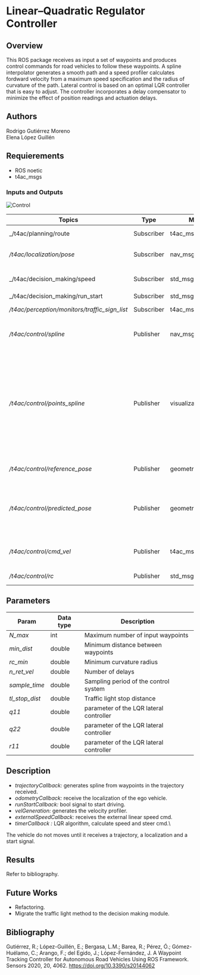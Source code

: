 # Linear–Quadratic Regulator Controller

## Overview

This ROS package receives as input a set of waypoints and produces control commands for road vehicles to follow these waypoints. 
A spline interpolator generates a smooth path and a speed profiler calculates fordward velocity from a maximum speed specification and the radius of curvature of the path. Lateral control is based on an optimal LQR controller that is easy to adjust. The controller incorporates a delay compensator to minimize the effect of position readings and actuation delays.

## Authors

Rodrigo Gutiérrez Moreno\
Elena López Guillén

## Requierements

  * ROS noetic
  * t4ac_msgs

### Inputs and Outputs

![Control](https://user-images.githubusercontent.com/60657571/165482801-efec07d5-4ee1-4277-a613-9d3ca38c8cff.png)

| Topics | Type | Message Format | Description |
| ------------- | ------------- | ----------------- | --------------|
| _/t4ac/planning/route  | Subscriber | t4ac_msgs/Path | Trajectory waypoints
| _/t4ac/localization/pose_  | Subscriber | nav_msgs/Odometry | Absolute position of the vehicle
| _/t4ac/decision_making/speed  | Subscriber | std_msgs/Float64 | Input to modify linear velocity
| _/t4ac/decision_making/run_start | Subscriber | std_msgs/Bool | Start signal
| _/t4ac/perception/monitors/traffic_sign_list_ | Subscriber | t4ac_msgs/Traffic_Sign_List | List of traffic signs
| _/t4ac/control/spline_  | Publisher | nav_msgs/Path | Interpolated path for display purposes
| _/t4ac/control/points_spline_  | Publisher | visualization_msgs/Marker | Decimated waypoints for spline calculation, with minimum distance between points given by min_dist parameter. Useful for visualization purposes
| _/t4ac/control/reference_pose_  | Publisher | geometry_msgs/PoseStamped | Reference pose for control
| _/t4ac/control/predicted_pose_  | Publisher | geometry_msgs/PoseStamped | Pose predicted by the delay compensator to calculate reference pose
| _/t4ac/control/cmd_vel_  | Publisher | t4ac_msgs/CarControl | Linear and angular velocity command
| _/t4ac/control/rc_  | Publisher | std_msgs/Float64 | Curvature radius

 
## Parameters

| Param | Data type | Description |
| ------------- | ------------- | --------------|
| _N_max_  | int | Maximum number of input waypoints
| _min_dist_  |double | Minimum distance between waypoints
| _rc_min_  |double | Minimum curvature radius
| _n_ret_vel_  | double | Number of delays
| _sample_time_  | double | Sampling period of the control system
| _tl_stop_dist_  | double | Traffic light stop distance
| _q11_  | double | parameter of the LQR lateral controller
| _q22_  | double | parameter of the LQR lateral controller
| _r11_  | double | parameter of the LQR lateral controller

## Description
 
  * _trajectoryCallback:_ generates spline from waypoints in the trajectory received.
  * _odometryCallback:_ receive the localization of the ego vehicle.
  * _runStartCallback:_ bool signal to start driving.
  * _velGeneration:_ generates the velocity profiler.
  * _externalSpeedCallback:_ receives the external linear speed cmd.
  * _timerCallback :_ LQR algorithm, calculate speed and steer cmd.\

The vehicle do not moves until it receives a trajectory, a localization and a start signal.

## Results 

Refer to bibliography.

## Future Works

  * Refactoring.
  * Migrate the traffic light method to the decision making module.

## Bibliography

Gutiérrez, R.; López-Guillén, E.; Bergasa, L.M.; Barea, R.; Pérez, Ó.; Gómez-Huélamo, C.; Arango, F.; del Egido, J.; López-Fernández, J. A Waypoint Tracking Controller for Autonomous Road Vehicles Using ROS Framework. Sensors 2020, 20, 4062. https://doi.org/10.3390/s20144062
